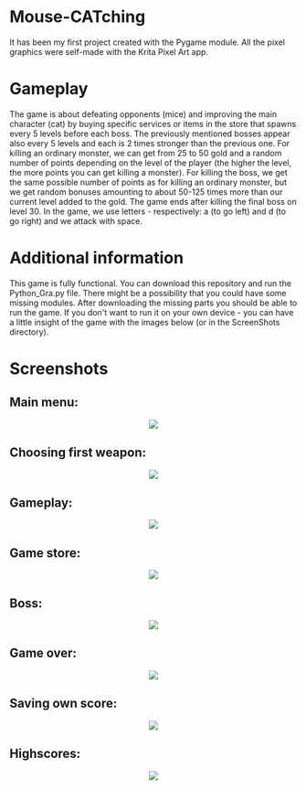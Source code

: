# Mouse-CATching

It has been my first project created with the Pygame module. All the pixel graphics were self-made with the Krita Pixel Art app.

# Gameplay

The game is about defeating opponents (mice) and improving the main character (cat) by buying specific services or items in the store that spawns every 5 levels before each boss. The previously mentioned bosses appear also every 5 levels and each is 2 times stronger than the previous one. For killing an ordinary monster, we can get from 25 to 50 gold and a random number of points depending on the level of the player (the higher the level, the more points you can get killing a monster). For killing the boss, we get the same possible number of points as for killing an ordinary monster, but we get random bonuses amounting to about 50-125 times more than our current level added to the gold. The game ends after killing the final boss on level 30. In the game, we use letters - respectively: a (to go left) and d (to go right) and we attack with space.

# Additional information

This game is fully functional. You can download this repository and run the Python_Gra.py file. There might be a possibility that you could have some missing modules. After downloading the missing parts you should be able to run the game. If you don't want to run it on your own device - you can have a little insight of the game with the images below (or in the ScreenShots directory).

# Screenshots

## Main menu:

<p align="center">
<img src="https://github.com/Damianf99/Mouse-CATching/blob/main/ScreenShots/Game_start.jpg" />
</p>

## Choosing first weapon:

<p align="center">
<img src="https://github.com/Damianf99/Mouse-CATching/blob/main/ScreenShots/Game_first_weapons.jpg" />
</p>

## Gameplay:

<p align="center">
<img src="https://github.com/Damianf99/Mouse-CATching/blob/main/ScreenShots/Game_gameplay.jpg" />
</p>

## Game store:

<p align="center">
<img src="https://github.com/Damianf99/Mouse-CATching/blob/main/ScreenShots/Game_store.jpg" />
</p>

## Boss:

<p align="center">
<img src="https://github.com/Damianf99/Mouse-CATching/blob/main/ScreenShots/Game_boss.jpg" />
</p>

## Game over:

<p align="center">
<img src="https://github.com/Damianf99/Mouse-CATching/blob/main/ScreenShots/Game_over.jpg" />
</p>

## Saving own score:

<p align="center">
<img src="https://github.com/Damianf99/Mouse-CATching/blob/main/ScreenShots/Game_save_score.jpg" />
</p>

## Highscores:

<p align="center">
<img src="https://github.com/Damianf99/Mouse-CATching/blob/main/ScreenShots/Game_highscores.jpg" />
</p>
